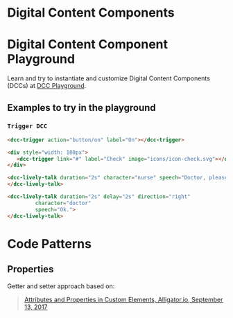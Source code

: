 # Digital Content Components

# Digital Content Component Playground

Learn and try to instantiate and customize Digital Content Components (DCCs) at [DCC Playground](http://datasci4health.github.io/harena-space//src/adonisjs/public/dccs/playground/).

## Examples to try in the playground

### `Trigger DCC`
~~~html
<dcc-trigger action="button/on" label="On"></dcc-trigger>

<div style="width: 100px">
   <dcc-trigger link="#" label="Check" image="icons/icon-check.svg"></dcc-trigger>
</div>
~~~

~~~html
<dcc-lively-talk duration="2s" character="nurse" speech="Doctor, please you have to evaluate a man">
</dcc-lively-talk>

<dcc-lively-talk duration="2s" delay="2s" direction="right"
         character="doctor"
         speech="Ok.">
</dcc-lively-talk>
~~~

# Code Patterns

## Properties
Getter and setter approach based on:
> [Attributes and Properties in Custom Elements, Alligator.io, September 13, 2017](https://alligator.io/web-components/attributes-properties/)
